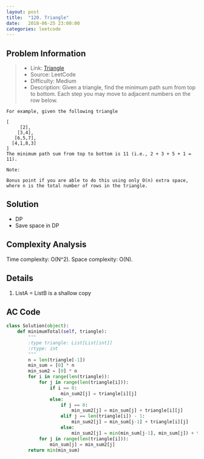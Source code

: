 ```yaml
---
layout: post
title:  "120. Triangle"
date:   2018-06-25 23:00:00
categories: leetcode
---
```



## Problem Information

> * Link: [Triangle](https://leetcode.com/problems/triangle/description/)
> * Source: LeetCode
> * Difficulty: Medium
> * Description: Given a triangle, find the minimum path sum from top to bottom. Each step you may move to adjacent numbers on the row below.

```
For example, given the following triangle

[
     [2],
    [3,4],
   [6,5,7],
  [4,1,8,3]
]
The minimum path sum from top to bottom is 11 (i.e., 2 + 3 + 5 + 1 = 11).

Note:

Bonus point if you are able to do this using only O(n) extra space, where n is the total number of rows in the triangle.
```

## Solution
* DP
* Save space in DP 

## Complexity Analysis
Time complexity: O(N^2). Space complexity: O(N).

## Details
1. ListA = ListB is a shallow copy

## AC Code

``` python
class Solution(object):
    def minimumTotal(self, triangle):
        """
        :type triangle: List[List[int]]
        :rtype: int
        """
        n = len(triangle[-1])
        min_sum = [0] * n
        min_sum2 = [0] * n
        for i in range(len(triangle)):
            for j in range(len(triangle[i])):
                if i == 0:
                    min_sum2[j] = triangle[i][j]
                else:
                    if j == 0:
                        min_sum2[j] = min_sum[j] + triangle[i][j]
                    elif j == len(triangle[i]) - 1:
                        min_sum2[j] = min_sum[j-1] + triangle[i][j]
                    else:
                        min_sum2[j] = min(min_sum[j-1], min_sum[j]) + triangle[i][j]
            for j in range(len(triangle[i])):
                min_sum[j] = min_sum2[j]
        return min(min_sum)
```



[jekyll-docs]: https://jekyllrb.com/docs/home
[jekyll-gh]:   https://github.com/jekyll/jekyll
[jekyll-talk]: https://talk.jekyllrb.com/

